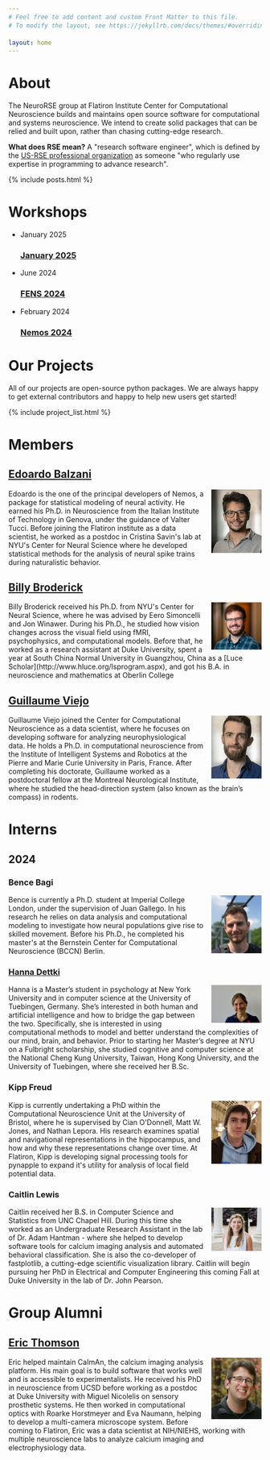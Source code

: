 ```yaml
---
# Feel free to add content and custom Front Matter to this file.
# To modify the layout, see https://jekyllrb.com/docs/themes/#overriding-theme-defaults

layout: home
---
```


# About

The NeuroRSE group at Flatiron Institute Center for Computational Neuroscience builds and maintains open source software for computational and systems neuroscience. We intend to create solid packages that can be relied and built upon, rather than chasing cutting-edge research.

**What does RSE mean?** A "research software engineer", which is defined by the [US-RSE professional organization](https://us-rse.org/about/what-is-an-rse/) as someone "who regularly use expertise in programming to advance research".

{% include posts.html %}

# Workshops

<ul class="post-list">
  <li>
    <span class="post-meta">January 2025</span>
    <h3>
      <a class="post-link" href="/workshops/jan-2025">January 2025</a>
    </h3>
  </li>
  <li>
    <span class="post-meta">June 2024</span>
    <h3>
      <a class="post-link" href="/workshops/fens-2024">FENS 2024</a>
    </h3>
  </li>
  <li>
    <span class="post-meta">February 2024</span>
    <h3>
      <a class="post-link" href="https://nemos-workshop-feb-2024.readthedocs.io/en/latest/">Nemos 2024</a>
    </h3>
  </li>
</ul>

# Our Projects

All of our projects are open-source python packages. We are always happy to get external contributors and happy to help new users get started!

{% include project_list.html %}

# Members

## [Edoardo Balzani](https://www.simonsfoundation.org/people/edoardo-balzani/)

<img src="./assets/edoardo.jpg" align="right" style="padding:0px 0px 0px 15px" width="100"/>
Edoardo is the one of the principal developers of Nemos, a package for statistical modeling of neural activity.  He earned his Ph.D. in Neuroscience from the Italian Institute of Technology in Genova, under the guidance of Valter Tucci. Before joining the Flatiron institute as a data scientist, he worked as a postdoc in Cristina Savin's lab at NYU's Center for Neural Science where he developed statistical methods for the analysis of neural spike trains during naturalistic behavior.

## [Billy Broderick](https://wfbroderick.com)

<img src="./assets/billy.jpg" align="right" style="padding:0px 0px 0px 15px" width="100"/>
Billy Broderick received his Ph.D. from NYU's Center for Neural Science, where he was advised by Eero Simoncelli and Jon Winawer. During his Ph.D., he studied how vision changes across the visual field using fMRI, psychophysics, and computational models. Before that, he worked as a research assistant at Duke University, spent a year at South China Normal University in Guangzhou, China as a [Luce Scholar](http://www.hluce.org/lsprogram.aspx), and got his B.A. in neuroscience and mathematics at Oberlin College

## [Guillaume Viejo](https://www.simonsfoundation.org/people/guillaume-viejo/)

<img src="./assets/guillaume.jpg" align="right" style="padding:0px 0px 0px 15px" width="100"/>
Guillaume Viejo joined the Center for Computational Neuroscience as a data scientist, where he focuses on developing software for analyzing neurophysiological data. He holds a Ph.D. in computational neuroscience from the Institute of Intelligent Systems and Robotics at the Pierre and Marie Curie University in Paris, France. After completing his doctorate, Guillaume worked as a postdoctoral fellow at the Montreal Neurological Institute, where he studied the head-direction system (also known as the brain’s compass) in rodents.

# Interns

## 2024

### Bence Bagi

<img src="./assets/bagi.png" align="right" style="padding:0px 0px 0px 15px" width="100"/>
Bence is currently a Ph.D. student at Imperial College London, under the supervision of Juan Gallego. In his research he relies on data analysis and computational modeling to investigate how neural populations give rise to skilled movement. Before his Ph.D., he completed his master's at the Bernstein Center for Computational Neuroscience (BCCN) Berlin.

### [Hanna Dettki](https://www.notion.so/haannaa/Hanna-D-efc816633dc84f1d86bd0da6efbddf5a?pvs=4)

<img src="./assets/hanna.jpg" align="right" style="padding:0px 0px 0px 15px" width="100"/>
Hanna is a Master’s student in psychology at New York University and in computer science at the University of Tuebingen, Germany. She’s interested in both human and artificial intelligence and how to bridge the gap between the two. Specifically, she is interested in using computational methods to model and better understand the complexities of our mind, brain, and behavior. Prior to starting her Master’s degree at NYU on a Fulbright scholarship, she studied cognitive and computer science at the National Cheng Kung University, Taiwan, Hong Kong University, and the University of Tuebingen, where she received her B.Sc.

### Kipp Freud

<img src="./assets/kipp.png" align="right" style="padding:0px 0px 0px 15px" width="100"/>
Kipp is currently undertaking a PhD within the Computational Neuroscience Unit at the University of Bristol, where he is supervised by Cian O'Donnell, Matt W. Jones, and Nathan Lepora. His research examines spatial and navigational representations in the hippocampus, and how and why these representations change over time. At Flatiron, Kipp is developing signal processing tools for pynapple to expand it's utility for analysis of local field potential data.

### Caitlin Lewis

<img src="./assets/caitlin.png" align="right" style="padding:0px 0px 0px 15px" width="100"/>
Caitlin received her B.S. in Computer Science and Statistics from UNC Chapel Hill. During this time she worked as an Undergraduate Research Assistant in the lab of Dr. Adam Hantman - where she helped to develop software tools for calcium imaging analysis and automated behavioral classification. She is also the co-developer of fastplotlib, a cutting-edge scientific visualization library. Caitlin will begin pursuing her PhD in Electrical and Computer Engineering this coming Fall at Duke University in the lab of Dr. John Pearson.

# Group Alumni

## [Eric Thomson](https://ericthomson.net)

<img src="./assets/eric.jpg" align="right" style="padding:0px 0px 0px 15px" width="100"/>
Eric helped maintain CaImAn, the calcium imaging analysis platform. His main goal is to build software that works well and is accessible to experimentalists. He received his PhD in neuroscience from UCSD before working as a postdoc at Duke University with Miguel Nicolelis on sensory prosthetic systems. He then worked in  computational optics with Roarke Horstmeyer and Eva Naumann, helping to develop a multi-camera microscope system. Before coming to Flatiron, Eric was a data scientist at NIH/NIEHS, working with multiple neuroscience labs to analyze calcium imaging and electrophysiology data.

